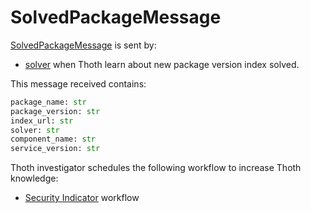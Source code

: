 # SolvedPackageMessage

[SolvedPackageMessage](https://github.com/thoth-station/messaging/blob/master/thoth/messaging/solved_package.py) is sent by:

- [solver](https://github.com/thoth-station/solver) when Thoth learn about new package version index solved.

This message received contains:

```python
package_name: str
package_version: str
index_url: str
solver: str
component_name: str
service_version: str
```

Thoth investigator schedules the following workflow to increase Thoth knowledge:

- [Security Indicator](https://github.com/thoth-station/si-aggregator) workflow
